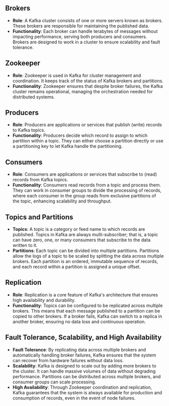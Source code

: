 ## Brokers

- **Role**: A Kafka cluster consists of one or more servers known as brokers. These brokers are responsible for maintaining the published data.
- **Functionality**: Each broker can handle terabytes of messages without impacting performance, serving both producers and consumers. Brokers are designed to work in a cluster to ensure scalability and fault tolerance.

## Zookeeper

- **Role**: Zookeeper is used in Kafka for cluster management and coordination. It keeps track of the status of Kafka brokers and partitions.
- **Functionality**: Zookeeper ensures that despite broker failures, the Kafka cluster remains operational, managing the orchestration needed for distributed systems.

## Producers

- **Role**: Producers are applications or services that publish (write) records to Kafka topics.
- **Functionality**: Producers decide which record to assign to which partition within a topic. They can either choose a partition directly or use a partitioning key to let Kafka handle the partitioning.

## Consumers

- **Role**: Consumers are applications or services that subscribe to (read) records from Kafka topics.
- **Functionality**: Consumers read records from a topic and process them. They can work in consumer groups to divide the processing of records, where each consumer in the group reads from exclusive partitions of the topic, enhancing scalability and throughput.

## Topics and Partitions

- **Topics**: A topic is a category or feed name to which records are published. Topics in Kafka are always multi-subscriber; that is, a topic can have zero, one, or many consumers that subscribe to the data written to it.
- **Partitions**: Each topic can be divided into multiple partitions. Partitions allow the logs of a topic to be scaled by splitting the data across multiple brokers. Each partition is an ordered, immutable sequence of records, and each record within a partition is assigned a unique offset.

## Replication

- **Role**: Replication is a core feature of Kafka's architecture that ensures high availability and durability.
- **Functionality**: Topics can be configured to be replicated across multiple brokers. This means that each message published to a partition can be copied to other brokers. If a broker fails, Kafka can switch to a replica in another broker, ensuring no data loss and continuous operation.

## Fault Tolerance, Scalability, and High Availability

- **Fault Tolerance**: By replicating data across multiple brokers and automatically handling broker failures, Kafka ensures that the system can recover from hardware failures without data loss.
- **Scalability**: Kafka is designed to scale out by adding more brokers to the cluster. It can handle massive volumes of data without degrading performance. Partitions can be distributed across multiple brokers, and consumer groups can scale processing.
- **High Availability**: Through Zookeeper coordination and replication, Kafka guarantees that the system is always available for production and consumption of records, even in the event of node failures.